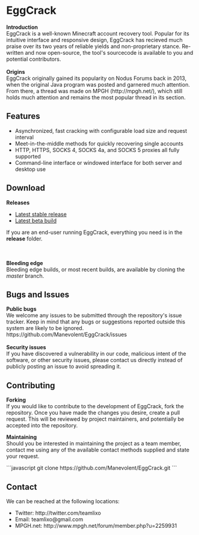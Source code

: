 <h1>EggCrack</h1>

<p>
<b>Introduction</b><br/>
EggCrack is a well-known Minecraft account recovery tool. Popular for its intuitive interface and responsive design, EggCrack has recieved much praise over its two years of reliable yields and non-proprietary stance. Re-written and now open-source, the tool's sourcecode is available to you and potential contributors.
<br/><br/>
<b>Origins</b><br/>
EggCrack originally gained its popularity on Nodus Forums back in 2013, when the original Java program was posted and garnered much attention. From there, a thread was made on MPGH (http://mpgh.net/), which still holds much attention and remains the most popular thread in its section.
</p>
<h2>Features</h2>
<ul>
<li>Asynchronized, fast cracking with configurable load size and request interval</li>
<li>Meet-in-the-middle methods for quickly recovering single accounts</li>
<li>HTTP, HTTPS, SOCKS 4, SOCKS 4a, and SOCKS 5 proxies all fully supported</li>
<li>Command-line interface or windowed interface for both server and desktop use</li>
</ul>

<h2>Download</h2>
<p>
<b>Releases</b><br/>
<ul>
<li><a href="https://github.com/Manevolent/EggCrack/archive/stable.zip">Latest stable release</a></li>
<li><a href="https://github.com/Manevolent/EggCrack/archive/beta.zip">Latest beta build</a></li>
</ul>
<p>If you are an end-user running EggCrack, everything you need is in the <b>release</b> folder.</p>
<br/><br/>
<b>Bleeding edge</b><br/>
Bleeding edge builds, or most recent builds, are available by cloning the <i>master</i> branch. <br/>
</p>

<h2>Bugs and Issues</h2>
<p>
<b>Public bugs</b><br/>
We welcome any issues to be submitted through the repository's issue tracker. Keep in mind that any bugs or suggestions reported outside this system are likely to be ignored.<br/>
https://github.com/Manevolent/EggCrack/issues
<br/><br/>
<b>Security issues</b><br/>
If you have discovered a vulnerability in our code, malicious intent of the software, or other security issues, please contact us directly instead of publicly posting an issue to avoid spreading it.
</p>

<h2>Contributing</h2>
<p>
<b>Forking</b><br/>
If you would like to contribute to the development of EggCrack, fork the repository. Once you have made the changes you desire, create a pull request. This will be reviewed by project maintainers, and potentially be accepted into the repository.
</p>
<p>
<b>Maintaining</b><br/>
Should you be interested in maintaining the project as a team member, contact me using any of the available contact methods supplied and state your request.
</p>
```javascript
git clone https://github.com/Manevolent/EggCrack.git
```

<h2>Contact</h2>
<p>We can be reached at the following locations:</p>
<ul>
<li>Twitter: http://twitter.com/teamlixo</li>
<li>Email: teamlixo@gmail.com</li>
<li>MPGH.net: http://www.mpgh.net/forum/member.php?u=2259931</li>
</ul>
